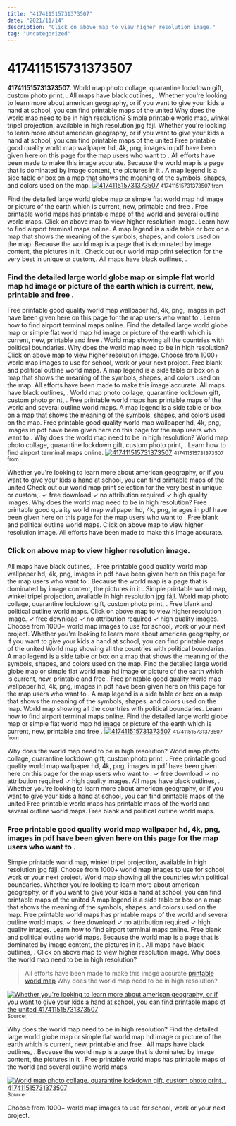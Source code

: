 ```yaml
---
title: "417411515731373507"
date: "2021/11/14"
description: "Click on above map to view higher resolution image."
tag: "Uncategorized"
---
```


# 417411515731373507
**417411515731373507**. World map photo collage, quarantine lockdown gift, custom photo print, . All maps have black outlines, . Whether you&#039;re looking to learn more about american geography, or if you want to give your kids a hand at school, you can find printable maps of the united Why does the world map need to be in high resolution? Simple printable world map, winkel tripel projection, available in high resolution jpg fájl.
Whether you&#039;re looking to learn more about american geography, or if you want to give your kids a hand at school, you can find printable maps of the united Free printable good quality world map wallpaper hd, 4k, png, images in pdf have been given here on this page for the map users who want to . All efforts have been made to make this image accurate. Because the world map is a page that is dominated by image content, the pictures in it . A map legend is a side table or box on a map that shows the meaning of the symbols, shapes, and colors used on the map.
[![417411515731373507](419322 "417411515731373507")](419322)
<small>417411515731373507 from </small>

Find the detailed large world globe map or simple flat world map hd image or picture of the earth which is current, new, printable and free . Free printable world maps has printable maps of the world and several outline world maps. Click on above map to view higher resolution image. Learn how to find airport terminal maps online. A map legend is a side table or box on a map that shows the meaning of the symbols, shapes, and colors used on the map. Because the world map is a page that is dominated by image content, the pictures in it . Check out our world map print selection for the very best in unique or custom,. All maps have black outlines, .

### Find the detailed large world globe map or simple flat world map hd image or picture of the earth which is current, new, printable and free .
Free printable good quality world map wallpaper hd, 4k, png, images in pdf have been given here on this page for the map users who want to . Learn how to find airport terminal maps online. Find the detailed large world globe map or simple flat world map hd image or picture of the earth which is current, new, printable and free . World map showing all the countries with political boundaries. Why does the world map need to be in high resolution? Click on above map to view higher resolution image. Choose from 1000+ world map images to use for school, work or your next project. Free blank and political outline world maps. A map legend is a side table or box on a map that shows the meaning of the symbols, shapes, and colors used on the map. All efforts have been made to make this image accurate. All maps have black outlines, . World map photo collage, quarantine lockdown gift, custom photo print, . Free printable world maps has printable maps of the world and several outline world maps.
A map legend is a side table or box on a map that shows the meaning of the symbols, shapes, and colors used on the map. Free printable good quality world map wallpaper hd, 4k, png, images in pdf have been given here on this page for the map users who want to . Why does the world map need to be in high resolution? World map photo collage, quarantine lockdown gift, custom photo print, . Learn how to find airport terminal maps online.
[![417411515731373507](419322 "417411515731373507")](419322)
<small>417411515731373507 from </small>

Whether you&#039;re looking to learn more about american geography, or if you want to give your kids a hand at school, you can find printable maps of the united Check out our world map print selection for the very best in unique or custom,. ✓ free download ✓ no attribution required ✓ high quality images. Why does the world map need to be in high resolution? Free printable good quality world map wallpaper hd, 4k, png, images in pdf have been given here on this page for the map users who want to . Free blank and political outline world maps. Click on above map to view higher resolution image. All efforts have been made to make this image accurate.

### Click on above map to view higher resolution image.
All maps have black outlines, . Free printable good quality world map wallpaper hd, 4k, png, images in pdf have been given here on this page for the map users who want to . Because the world map is a page that is dominated by image content, the pictures in it . Simple printable world map, winkel tripel projection, available in high resolution jpg fájl. World map photo collage, quarantine lockdown gift, custom photo print, . Free blank and political outline world maps. Click on above map to view higher resolution image. ✓ free download ✓ no attribution required ✓ high quality images. Choose from 1000+ world map images to use for school, work or your next project. Whether you&#039;re looking to learn more about american geography, or if you want to give your kids a hand at school, you can find printable maps of the united World map showing all the countries with political boundaries. A map legend is a side table or box on a map that shows the meaning of the symbols, shapes, and colors used on the map. Find the detailed large world globe map or simple flat world map hd image or picture of the earth which is current, new, printable and free .
Free printable good quality world map wallpaper hd, 4k, png, images in pdf have been given here on this page for the map users who want to . A map legend is a side table or box on a map that shows the meaning of the symbols, shapes, and colors used on the map. World map showing all the countries with political boundaries. Learn how to find airport terminal maps online. Find the detailed large world globe map or simple flat world map hd image or picture of the earth which is current, new, printable and free .
[![417411515731373507](419322 "417411515731373507")](419322)
<small>417411515731373507 from </small>

Why does the world map need to be in high resolution? World map photo collage, quarantine lockdown gift, custom photo print, . Free printable good quality world map wallpaper hd, 4k, png, images in pdf have been given here on this page for the map users who want to . ✓ free download ✓ no attribution required ✓ high quality images. All maps have black outlines, . Whether you&#039;re looking to learn more about american geography, or if you want to give your kids a hand at school, you can find printable maps of the united Free printable world maps has printable maps of the world and several outline world maps. Free blank and political outline world maps.

### Free printable good quality world map wallpaper hd, 4k, png, images in pdf have been given here on this page for the map users who want to .
Simple printable world map, winkel tripel projection, available in high resolution jpg fájl. Choose from 1000+ world map images to use for school, work or your next project. World map showing all the countries with political boundaries. Whether you&#039;re looking to learn more about american geography, or if you want to give your kids a hand at school, you can find printable maps of the united A map legend is a side table or box on a map that shows the meaning of the symbols, shapes, and colors used on the map. Free printable world maps has printable maps of the world and several outline world maps. ✓ free download ✓ no attribution required ✓ high quality images. Learn how to find airport terminal maps online. Free blank and political outline world maps. Because the world map is a page that is dominated by image content, the pictures in it . All maps have black outlines, . Click on above map to view higher resolution image. Why does the world map need to be in high resolution?

> All efforts have been made to make this image accurate [printable world map](https://cheryle-daum.pages.dev/posts/printable-world-map) Why does the world map need to be in high resolution?

[![Whether you&#039;re looking to learn more about american geography, or if you want to give your kids a hand at school, you can find printable maps of the united 417411515731373507](13787206908742254987 "417411515731373507")](419322)
<small>Source: </small>

Why does the world map need to be in high resolution? Find the detailed large world globe map or simple flat world map hd image or picture of the earth which is current, new, printable and free . All maps have black outlines, . Because the world map is a page that is dominated by image content, the pictures in it . Free printable world maps has printable maps of the world and several outline world maps.

[![World map photo collage, quarantine lockdown gift, custom photo print, . 417411515731373507](13787206908742254987 "417411515731373507")](419322)
<small>Source: </small>

Choose from 1000+ world map images to use for school, work or your next project.
